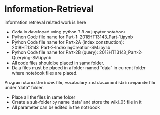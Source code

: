 # Information-Retrieval
information retrieval related work is here

* Code is developed using python 3.8 on jupyter notebook.
* Python Code file name for Part-1: 2018HT13143_Part-1.ipynb
* Python Code file name for Part-2A (index construction): 2018HT13143_Part-2-IndexingCreation-SM.ipynb
* Python Code file name for Part-2B (query): 2018HT13143_Part-2-Querying-SM.ipynb
* All code files should be placed in same folder.
* Data files must be placed in a folder named “data” in current folder where notebook files are placed.

Program stores the index file, vocabulary and document ids in separate file under “data” folder.

* Place all the files in same folder
* Create a sub-folder by name 'data' and store the wiki_05 file in it.
* All parameter can be edited in the notebook
